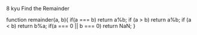 8 kyu
Find the Remainder

function remainder(a, b){
if(a === b) return a%b;
if (a > b) return a%b;
if (a < b) return b%a;
if(a === 0 || b === 0) return NaN;
}
